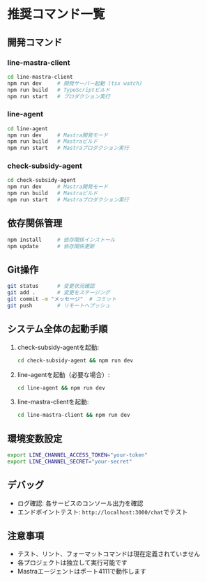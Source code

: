 # 推奨コマンド一覧

## 開発コマンド

### line-mastra-client
```bash
cd line-mastra-client
npm run dev     # 開発サーバー起動 (tsx watch)
npm run build   # TypeScriptビルド
npm run start   # プロダクション実行
```

### line-agent
```bash
cd line-agent
npm run dev     # Mastra開発モード
npm run build   # Mastraビルド
npm run start   # Mastraプロダクション実行
```

### check-subsidy-agent
```bash
cd check-subsidy-agent  
npm run dev     # Mastra開発モード
npm run build   # Mastraビルド
npm run start   # Mastraプロダクション実行
```

## 依存関係管理
```bash
npm install     # 依存関係インストール
npm update      # 依存関係更新
```

## Git操作
```bash
git status      # 変更状況確認
git add .       # 変更をステージング
git commit -m "メッセージ"  # コミット
git push        # リモートへプッシュ
```

## システム全体の起動手順
1. check-subsidy-agentを起動:
   ```bash
   cd check-subsidy-agent && npm run dev
   ```
2. line-agentを起動（必要な場合）:
   ```bash
   cd line-agent && npm run dev
   ```
3. line-mastra-clientを起動:
   ```bash
   cd line-mastra-client && npm run dev
   ```

## 環境変数設定
```bash
export LINE_CHANNEL_ACCESS_TOKEN="your-token"
export LINE_CHANNEL_SECRET="your-secret"
```

## デバッグ
- ログ確認: 各サービスのコンソール出力を確認
- エンドポイントテスト: `http://localhost:3000/chat`でテスト

## 注意事項
- テスト、リント、フォーマットコマンドは現在定義されていません
- 各プロジェクトは独立して実行可能です
- Mastraエージェントはポート4111で動作します